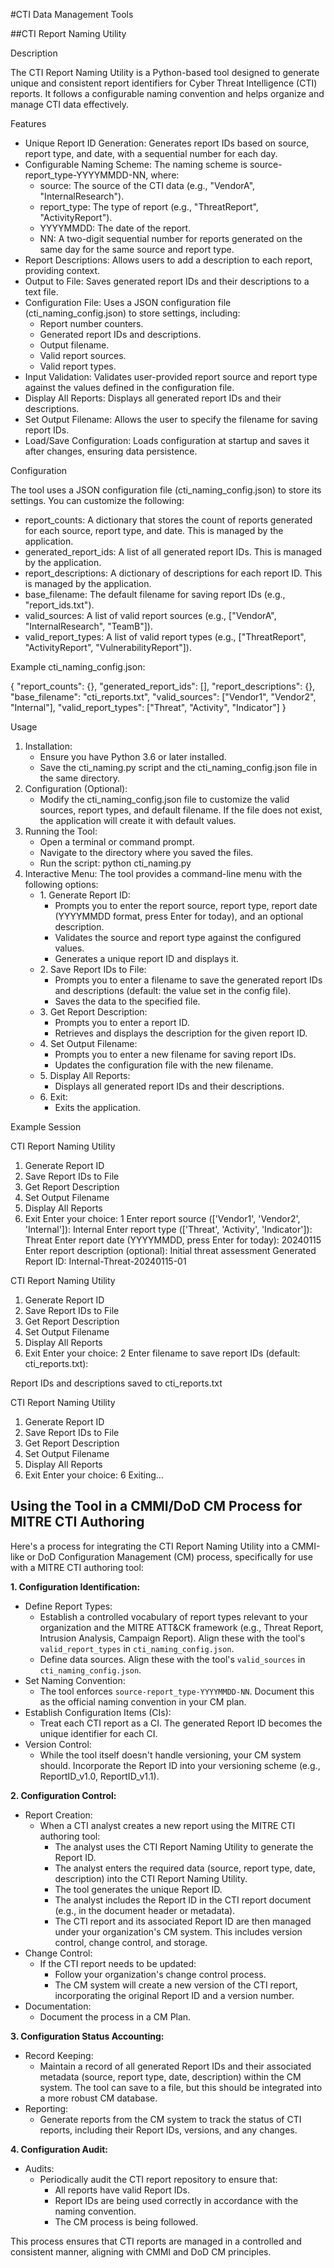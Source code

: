 #CTI Data Management Tools

##CTI Report Naming Utility

Description

The CTI Report Naming Utility is a Python-based tool designed to generate unique and consistent report identifiers for Cyber Threat Intelligence (CTI) reports. It follows a configurable naming convention and helps organize and manage CTI data effectively.

Features

* Unique Report ID Generation: Generates report IDs based on source, report type, and date, with a sequential number for each day.
* Configurable Naming Scheme: The naming scheme is source-report\_type-YYYYMMDD-NN, where:
    * source: The source of the CTI data (e.g., "VendorA", "InternalResearch").
    * report\_type: The type of report (e.g., "ThreatReport", "ActivityReport").
    * YYYYMMDD: The date of the report.
    * NN: A two-digit sequential number for reports generated on the same day for the same source and report type.
* Report Descriptions: Allows users to add a description to each report, providing context.
* Output to File: Saves generated report IDs and their descriptions to a text file.
* Configuration File: Uses a JSON configuration file (cti\_naming\_config.json) to store settings, including:
    * Report number counters.
    * Generated report IDs and descriptions.
    * Output filename.
    * Valid report sources.
    * Valid report types.
* Input Validation: Validates user-provided report source and report type against the values defined in the configuration file.
* Display All Reports: Displays all generated report IDs and their descriptions.
* Set Output Filename: Allows the user to specify the filename for saving report IDs.
* Load/Save Configuration: Loads configuration at startup and saves it after changes, ensuring data persistence.

Configuration

The tool uses a JSON configuration file (cti\_naming\_config.json) to store its settings. You can customize the following:

* report\_counts: A dictionary that stores the count of reports generated for each source, report type, and date. This is managed by the application.
* generated\_report\_ids: A list of all generated report IDs. This is managed by the application.
* report\_descriptions: A dictionary of descriptions for each report ID. This is managed by the application.
* base\_filename: The default filename for saving report IDs (e.g., "report\_ids.txt").
* valid\_sources: A list of valid report sources (e.g., \["VendorA", "InternalResearch", "TeamB"]).
* valid\_report\_types: A list of valid report types (e.g., \["ThreatReport", "ActivityReport", "VulnerabilityReport"]).

Example cti\_naming\_config.json:

{
    "report\_counts": {},
    "generated_report_ids": \[\],
    "report\_descriptions": {},
    "base\_filename": "cti\_reports.txt",
    "valid\_sources": \["Vendor1", "Vendor2", "Internal"\],
    "valid\_report\_types": \["Threat", "Activity", "Indicator"\]
}

Usage

1.  Installation:
    * Ensure you have Python 3.6 or later installed.
    * Save the cti\_naming.py script and the cti\_naming\_config.json file in the same directory.
2.  Configuration (Optional):
    * Modify the cti\_naming\_config.json file to customize the valid sources, report types, and default filename. If the file does not exist, the application will create it with default values.
3.  Running the Tool:
    * Open a terminal or command prompt.
    * Navigate to the directory where you saved the files.
    * Run the script: python cti\_naming.py
4.  Interactive Menu:
    The tool provides a command-line menu with the following options:
    * 1\. Generate Report ID:
        * Prompts you to enter the report source, report type, report date (YYYYMMDD format, press Enter for today), and an optional description.
        * Validates the source and report type against the configured values.
        * Generates a unique report ID and displays it.
    * 2\. Save Report IDs to File:
        * Prompts you to enter a filename to save the generated report IDs and descriptions (default: the value set in the config file).
        * Saves the data to the specified file.
    * 3\. Get Report Description:
        * Prompts you to enter a report ID.
        * Retrieves and displays the description for the given report ID.
    * 4\. Set Output Filename:
        * Prompts you to enter a new filename for saving report IDs.
        * Updates the configuration file with the new filename.
    * 5\. Display All Reports:
        * Displays all generated report IDs and their descriptions.
    * 6\. Exit:
        * Exits the application.

Example Session

CTI Report Naming Utility

1.  Generate Report ID
2.  Save Report IDs to File
3.  Get Report Description
4.  Set Output Filename
5.  Display All Reports
6.  Exit
Enter your choice: 1
Enter report source (['Vendor1', 'Vendor2', 'Internal']): Internal
Enter report type (['Threat', 'Activity', 'Indicator']): Threat
Enter report date (YYYYMMDD, press Enter for today): 20240115
Enter report description (optional): Initial threat assessment
Generated Report ID: Internal-Threat-20240115-01

CTI Report Naming Utility

1.  Generate Report ID
2.  Save Report IDs to File
3.  Get Report Description
4.  Set Output Filename
5.  Display All Reports
6.  Exit
Enter your choice: 2
Enter filename to save report IDs (default: cti\_reports.txt):

Report IDs and descriptions saved to cti\_reports.txt

CTI Report Naming Utility

1.  Generate Report ID
2.  Save Report IDs to File
3.  Get Report Description
4.  Set Output Filename
5.  Display All Reports
6.  Exit
Enter your choice: 6
Exiting...

##   Using the Tool in a CMMI/DoD CM Process for MITRE CTI Authoring

Here's a process for integrating the CTI Report Naming Utility into a CMMI-like or DoD Configuration Management (CM) process, specifically for use with a MITRE CTI authoring tool:

**1. Configuration Identification:**

* Define Report Types:
    * Establish a controlled vocabulary of report types relevant to your organization and the MITRE ATT&CK framework (e.g., Threat Report, Intrusion Analysis, Campaign Report).  Align these with the tool's `valid_report_types` in `cti_naming_config.json`.
    * Define data sources.  Align these with the tool's `valid_sources` in  `cti_naming_config.json`.
* Set Naming Convention:
    * The tool enforces `source-report_type-YYYYMMDD-NN`.  Document this as the official naming convention in your CM plan.
* Establish Configuration Items (CIs):
    * Treat each CTI report as a CI.  The generated Report ID becomes the unique identifier for each CI.
* Version Control:
     * While the tool itself doesn't handle versioning, your CM system should.  Incorporate the Report ID into your versioning scheme (e.g., ReportID\_v1.0, ReportID\_v1.1).

**2. Configuration Control:**

* Report Creation:
    * When a CTI analyst creates a new report using the MITRE CTI authoring tool:
        * The analyst uses the CTI Report Naming Utility to generate the Report ID.
        * The analyst enters the required data (source, report type, date, description) into the CTI Report Naming Utility.
        * The tool generates the unique Report ID.
        * The analyst includes the Report ID in the CTI report document (e.g., in the document header or metadata).
        * The CTI report and its associated Report ID are then managed under your organization's CM system. This includes version control, change control, and storage.
* Change Control:
    * If the CTI report needs to be updated:
        * Follow your organization's change control process.
        * The CM system will create a new version of the CTI report, incorporating the original Report ID and a version number.
* Documentation:
     * Document the process in a CM Plan.

**3. Configuration Status Accounting:**

* Record Keeping:
    * Maintain a record of all generated Report IDs and their associated metadata (source, report type, date, description) within the CM system.  The tool can save to a file, but this should be integrated into a more robust CM database.
* Reporting:
    * Generate reports from the CM system to track the status of CTI reports, including their Report IDs, versions, and any changes.

**4. Configuration Audit:**

* Audits:
    * Periodically audit the CTI report repository to ensure that:
        * All reports have valid Report IDs.
        * Report IDs are being used correctly in accordance with the naming convention.
        * The CM process is being followed.

This process ensures that CTI reports are managed in a controlled and consistent manner, aligning with CMMI and DoD CM principles.
